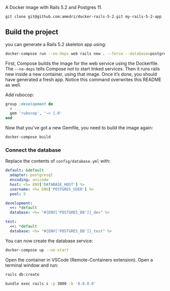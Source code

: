 A Docker image with Rails 5.2 and Postgres 11.

```
git clone git@github.com:amedrz/docker-rails-5-2.git my-rails-5-2-app
```

## Build the project

you can generate a Rails 5.2 skeleton app using:

```bash
docker-compose run --no-deps web rails new . --force --database=postgresql
```

First, Compose builds the image for the web service using the Dockerfile. The
`--no-deps` tells Compose not to start linked services. Then it runs rails new
inside a new container, using that image. Once it’s done, you should have
generated a fresh app. Notice this command overwrites this README as well.

Add rubocop:

```ruby
group :development do
  # ...
  gem 'rubocop', '~> 1.0'
end
```

Now that you've got a new Gemfile, you need to build the image again:

```bash
docker-compose build
```

### Connect the database

Replace the contents of `config/database.yml` with:

```yaml
default: &default
  adapter: postgresql
  encoding: unicode
  host: <%= ENV['DATABASE_HOST'] %>
  username: <%= ENV['POSTGRES_USER'] %>
  pool: 5

development:
  <<: *default
  database: <%= "#{ENV['POSTGRES_DB']}_dev" %>

test:
  <<: *default
  database: <%= "#{ENV['POSTGRES_DB']}_test" %>
```

You can now create the database service:

```bash
docker-compose up --no-start
```

Open the container in VSCode (Remote-Containers extension). Open a terminal window and run:

```bash
rails db:create
```

```bash
bundle exec rails s -p 3000 -b '0.0.0.0'
```
